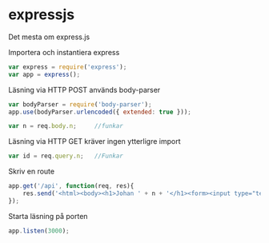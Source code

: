 # expressjs
Det mesta om express.js

Importera och instantiera express

```javascript
var express = require('express');
var app = express();
```

Läsning via HTTP POST används body-parser

```javascript
var bodyParser = require('body-parser');
app.use(bodyParser.urlencoded({ extended: true }));

var n = req.body.n;     //funkar
```

Läsning via HTTP GET kräver ingen ytterligre import

```javascript 
var id = req.query.n;   //Funkar
```

Skriv en route
```javascript
app.get('/api', function(req, res){
    res.send('<html><body><h1>Johan ' + n + '</h1><form><input type="text"></input><button></button></form></body></html>');
});
``` 

Starta läsning på porten
```javascript
app.listen(3000);
```
